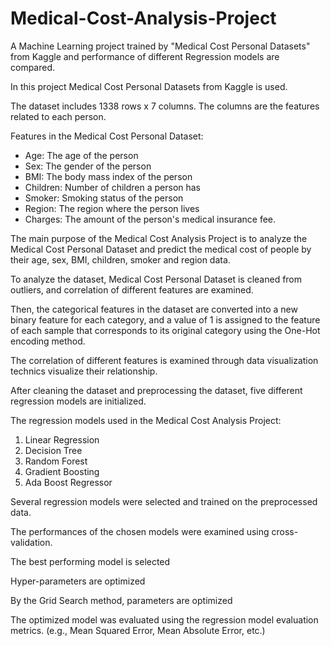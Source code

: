 # Medical-Cost-Analysis-Project

A Machine Learning project trained by "Medical Cost Personal Datasets" from Kaggle and performance of different Regression models are compared.

In this project Medical Cost Personal Datasets from Kaggle is used.

The dataset includes 1338 rows x 7 columns. The columns are the features related to each person.

Features in the Medical Cost Personal Dataset:

- Age: The age of the person
- Sex: The gender of the person
- BMI: The body mass index of the person
- Children: Number of children a person has
- Smoker: Smoking status of the person
- Region: The region where the person lives
- Charges: The amount of the person's medical insurance fee.

The main purpose of the Medical Cost Analysis Project is to analyze the Medical Cost Personal Dataset and predict the medical cost of people by their age, sex, BMI, children, smoker and region data.

To analyze the dataset, Medical Cost Personal Dataset is cleaned from outliers, and correlation of different features are examined.

Then, the categorical features in the dataset are converted into a new binary feature for each category, and a value of 1 is assigned to the feature of each sample that corresponds to its original category using the One-Hot encoding method.

The correlation of different features is examined through data visualization technics visualize their relationship.

After cleaning the dataset and preprocessing the dataset, five different regression models are initialized.

The regression models used in the Medical Cost Analysis Project:

1. Linear Regression
2. Decision Tree
3. Random Forest
4. Gradient Boosting
5. Ada Boost Regressor

Several regression models were selected and trained on the preprocessed data.

The performances of the chosen models were examined using cross-validation.

The best performing model is selected

Hyper-parameters are optimized

By the Grid Search method, parameters are optimized

The optimized model was evaluated using the regression model evaluation metrics. (e.g., Mean Squared Error, Mean Absolute Error, etc.)
